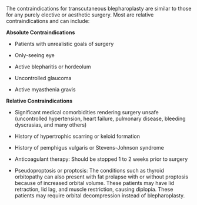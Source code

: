 The contraindications for transcutaneous blepharoplasty are similar to those for any purely elective or aesthetic surgery. Most are relative contraindications and can include:

**Absolute Contraindications**

- Patients with unrealistic goals of surgery

- Only-seeing eye

- Active blepharitis or hordeolum

- Uncontrolled glaucoma

- Active myasthenia gravis

**Relative Contraindications**

- Significant medical comorbidities rendering surgery unsafe (uncontrolled hypertension, heart failure, pulmonary disease, bleeding dyscrasias, and many others)

- History of hypertrophic scarring or keloid formation

- History of pemphigus vulgaris or Stevens-Johnson syndrome

- Anticoagulant therapy: Should be stopped 1 to 2 weeks prior to surgery

- Pseudoproptosis or proptosis: The conditions such as thyroid orbitopathy can also present with fat prolapse with or without proptosis because of increased orbital volume. These patients may have lid retraction, lid lag, and muscle restriction, causing diplopia. These patients may require orbital decompression instead of blepharoplasty.